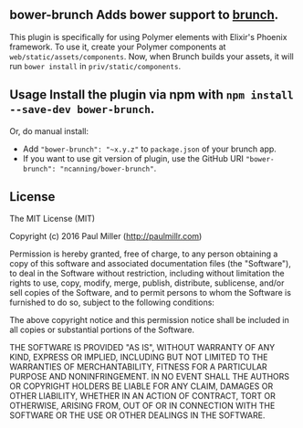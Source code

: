 ## bower-brunch Adds bower support to [brunch](http://brunch.io).

This plugin is specifically for using Polymer elements with Elixir's Phoenix
framework.  To use it, create your Polymer components at
`web/static/assets/components`. Now, when Brunch builds your assets, it will run
`bower install` in `priv/static/components`.

## Usage Install the plugin via npm with `npm install --save-dev bower-brunch`.

Or, do manual install:

* Add `"bower-brunch": "~x.y.z"` to `package.json` of your brunch app.
* If you want to use git version of plugin, use the GitHub URI `"bower-brunch":
  "ncanning/bower-brunch"`.

## License

The MIT License (MIT)

Copyright (c) 2016 Paul Miller (http://paulmillr.com)

Permission is hereby granted, free of charge, to any person obtaining a copy of
this software and associated documentation files (the "Software"), to deal in
the Software without restriction, including without limitation the rights to
use, copy, modify, merge, publish, distribute, sublicense, and/or sell copies of
the Software, and to permit persons to whom the Software is furnished to do so,
subject to the following conditions:

The above copyright notice and this permission notice shall be included in all
copies or substantial portions of the Software.

THE SOFTWARE IS PROVIDED "AS IS", WITHOUT WARRANTY OF ANY KIND, EXPRESS OR
IMPLIED, INCLUDING BUT NOT LIMITED TO THE WARRANTIES OF MERCHANTABILITY, FITNESS
FOR A PARTICULAR PURPOSE AND NONINFRINGEMENT. IN NO EVENT SHALL THE AUTHORS OR
COPYRIGHT HOLDERS BE LIABLE FOR ANY CLAIM, DAMAGES OR OTHER LIABILITY, WHETHER
IN AN ACTION OF CONTRACT, TORT OR OTHERWISE, ARISING FROM, OUT OF OR IN
CONNECTION WITH THE SOFTWARE OR THE USE OR OTHER DEALINGS IN THE SOFTWARE.
